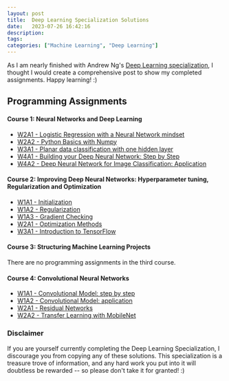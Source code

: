```yaml
---
layout: post
title:  Deep Learning Specialization Solutions
date:   2023-07-26 16:42:16
description: 
tags: 
categories: ["Machine Learning", "Deep Learning"]
---
```



As I am nearly finished with Andrew Ng's [Deep Learning specialization](https://www.coursera.org/specializations/deep-learning), I thought I would create a comprehensive post to show my completed assignments. Happy learning! :) 

## Programming Assignments

#### Course 1: Neural Networks and Deep Learning

- [W2A1 - Logistic Regression with a Neural Network mindset](https://github.com/BMCARDONA/Deep-Learning-Specialization-Solutions/tree/main/1%20-%20Neural%20Networks%20and%20Deep%20Learning/week_2/logistic_regression_with_a_neural_network_mindset)
- [W2A2 - Python Basics with Numpy](https://github.com/BMCARDONA/Deep-Learning-Specialization-Solutions/tree/main/1%20-%20Neural%20Networks%20and%20Deep%20Learning/week_2/python_basics_with_numpy)
- [W3A1 - Planar data classification with one hidden layer](https://github.com/BMCARDONA/Deep-Learning-Specialization-Solutions/tree/main/1%20-%20Neural%20Networks%20and%20Deep%20Learning/week_3/planar_data_classification_with_one_hidden_layer)
- [W4A1 - Building your Deep Neural Network: Step by Step](https://github.com/BMCARDONA/Deep-Learning-Specialization-Solutions/tree/main/1%20-%20Neural%20Networks%20and%20Deep%20Learning/week_4/building_your_deep_neural_network)
- [W4A2 - Deep Neural Network for Image Classification: Application](https://github.com/BMCARDONA/Deep-Learning-Specialization-Solutions/tree/main/1%20-%20Neural%20Networks%20and%20Deep%20Learning/week_4/deep_neural_network_application)

#### Course 2: Improving Deep Neural Networks: Hyperparameter tuning, Regularization and Optimization

- [W1A1 - Initialization](https://github.com/BMCARDONA/Deep-Learning-Specialization-Solutions/tree/main/2%20-%20Improving%20Deep%20Neural%20Networks%3A%20Hyperparameter%20Tuning%2C%20Regularization%2C%20and%20Optimization/week_1/1_initialization)
- [W1A2 - Regularization](https://github.com/BMCARDONA/Deep-Learning-Specialization-Solutions/tree/main/2%20-%20Improving%20Deep%20Neural%20Networks%3A%20Hyperparameter%20Tuning%2C%20Regularization%2C%20and%20Optimization/week_1/2_regularization)
- [W1A3 - Gradient Checking](https://github.com/BMCARDONA/Deep-Learning-Specialization-Solutions/tree/main/2%20-%20Improving%20Deep%20Neural%20Networks%3A%20Hyperparameter%20Tuning%2C%20Regularization%2C%20and%20Optimization/week_1/3_gradient_checking)
- [W2A1 - Optimization Methods](https://github.com/BMCARDONA/Deep-Learning-Specialization-Solutions/tree/main/2%20-%20Improving%20Deep%20Neural%20Networks%3A%20Hyperparameter%20Tuning%2C%20Regularization%2C%20and%20Optimization/week_2/optimization_methods/graded_functions)
- [W3A1 - Introduction to TensorFlow](https://github.com/BMCARDONA/Deep-Learning-Specialization-Solutions/tree/main/2%20-%20Improving%20Deep%20Neural%20Networks%3A%20Hyperparameter%20Tuning%2C%20Regularization%2C%20and%20Optimization/week_3/tensorflow_introduction)

#### Course 3: Structuring Machine Learning Projects

There are no programming assignments in the third course. 

#### Course 4: Convolutional Neural Networks

- [W1A1 - Convolutional Model: step by step](https://github.com/BMCARDONA/Deep-Learning-Specialization-Solutions/tree/main/4%20-%20Convolutional%20Neural%20Networks/week_1/1_convolutional_model_step_by_step)
- [W1A2 - Convolutional Model: application](https://github.com/BMCARDONA/Deep-Learning-Specialization-Solutions/tree/main/4%20-%20Convolutional%20Neural%20Networks/week_1/2_convolutional_model_application)
- [W2A1 - Residual Networks](https://github.com/BMCARDONA/Deep-Learning-Specialization-Solutions/tree/main/4%20-%20Convolutional%20Neural%20Networks/week_2/residual_neural_networks)
- [W2A2 - Transfer Learning with MobileNet](https://github.com/BMCARDONA/Deep-Learning-Specialization-Solutions/tree/main/4%20-%20Convolutional%20Neural%20Networks/week_2/transfer_learning_with_Mobile_Net)

### Disclaimer

If you are yourself currently completing the Deep Learning Specialization, I discourage you from copying any of these solutions. This specialization is a treasure trove of information, and any hard work you put into it will doubtless be rewarded -- so please don't take it for granted! :)
